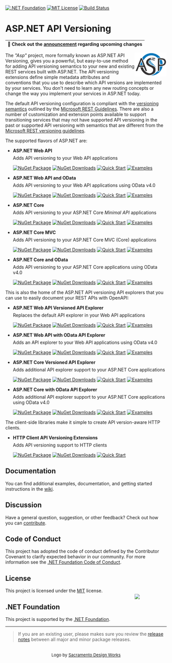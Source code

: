 [![.NET Foundation](https://img.shields.io/badge/.NET%20Foundation-blueviolet.svg)](https://dotnetfoundation.org/projects/aspnet-api-versioning)
[![MIT License](https://img.shields.io/github/license/dotnet/aspnet-api-versioning?color=%230b0&style=flat-square)](https://github.com/dotnet/aspnet-api-versioning/blob/main/LICENSE.txt)
[![Build Status](https://dev.azure.com/aspnet-api-versioning/build/_apis/build/status/dotnet.aspnet-api-versioning?branchName=main)](https://dev.azure.com/aspnet-api-versioning/build/_build?definitionId=1)

# ASP.NET API Versioning

| :mega: Check out the [announcement](../../discussions/807) regarding upcoming changes |
|-|

<style>
 div.bullet {
   margin:-8px 0px 8px 0px
 }
</style>
<img align="right" width="100px" src="logo.svg" />

The _"Asp"_ project, more formally known as ASP.NET API Versioning, gives you a powerful, but easy-to-use method for
adding API versioning semantics to your new and existing REST services built with ASP.NET. The API versioning extensions
define simple metadata attributes and conventions that you use to describe which API versions are implemented by your
services. You don't need to learn any new routing concepts or change the way you implement your services in ASP.NET today.

The default API versioning configuration is compliant with the
[versioning semantics](https://github.com/Microsoft/api-guidelines/blob/master/Guidelines.md#12-versioning)
outlined by the [Microsoft REST Guidelines](https://github.com/Microsoft/api-guidelines). There are also a number
of customization and extension points available to support transitioning services that may not have supported API
versioning in the past or supported API versioning with semantics that are different from the
[Microsoft REST versioning guidelines](https://github.com/Microsoft/api-guidelines/blob/master/Guidelines.md#12-versioning).

The supported flavors of ASP.NET are:

* **ASP.NET Web API**
  <div class="bullet">Adds API versioning to your Web API applications</div>

  [![NuGet Package](https://img.shields.io/nuget/v/Asp.Versioning.WebApi.svg)](https://www.nuget.org/packages/Asp.Versioning.WebApi)
  [![NuGet Downloads](https://img.shields.io/nuget/dt/Asp.Versioning.WebApi.svg?color=green)](https://www.nuget.org/packages/Asp.Versioning.WebApi)
  [![Quick Start](https://img.shields.io/badge/quick-start-9B6CD1)](../../wiki/New-Services-Quick-Start#aspnet-web-api)
  [![Examples](https://img.shields.io/badge/example-code-2B91AF)](../../tree/main/examples/AspNet/WebApi)

* **ASP.NET Web API and OData**
  <div class="bullet">Adds API versioning to your Web API applications using OData v4.0</div>

  [![NuGet Package](https://img.shields.io/nuget/v/Asp.Versioning.WebApi.OData.svg)](https://www.nuget.org/packages/Asp.Versioning.WebApi.OData)
  [![NuGet Downloads](https://img.shields.io/nuget/dt/Asp.Versioning.WebApi.OData.svg?color=green)](https://www.nuget.org/packages/Asp.Versioning.WebApi.OData)
  [![Quick Start](https://img.shields.io/badge/quick-start-9B6CD1)](../../wiki/New-Services-Quick-Start#aspnet-web-api-with-odata-v40)
  [![Examples](https://img.shields.io/badge/example-code-2B91AF)](../../tree/main/examples/AspNet/OData)

* **ASP.NET Core**
  <div class="bullet">Adds API versioning to your ASP.NET Core <i>Minimal API</i> applications</div>

  [![NuGet Package](https://img.shields.io/nuget/v/Asp.Versioning.Http.Versioning.svg)](https://www.nuget.org/packages/Asp.Versioning.Http.Versioning)
  [![NuGet Downloads](https://img.shields.io/nuget/dt/Asp.Versioning.Http.svg?color=green)](https://www.nuget.org/packages/Asp.Versioning.Http.Versioning)
  [![Quick Start](https://img.shields.io/badge/quick-start-9B6CD1)](../../wiki/New-Services-Quick-Start#aspnet-core)
  [![Examples](https://img.shields.io/badge/example-code-2B91AF)](../../tree/main/examples/AspNetCore/WebApi)

* **ASP.NET Core MVC**
  <div class="bullet">Adds API versioning to your ASP.NET Core MVC (Core) applications</div>

  [![NuGet Package](https://img.shields.io/nuget/v/Asp.Versioning.Mvc.svg)](https://www.nuget.org/packages/Asp.Versioning.Mvc)
  [![NuGet Downloads](https://img.shields.io/nuget/dt/Asp.Versioning.Mvc.svg?color=green)](https://www.nuget.org/packages/Asp.Versioning.Mvc)
  [![Quick Start](https://img.shields.io/badge/quick-start-9B6CD1)](../../wiki/New-Services-Quick-Start#aspnet-core)
  [![Examples](https://img.shields.io/badge/example-code-2B91AF)](../../tree/main/examples/AspNetCore/WebApi)
  
* **ASP.NET Core and OData**
  <div class="bullet">Adds API versioning to your ASP.NET Core applications using OData v4.0</div>

  [![NuGet Package](https://img.shields.io/nuget/v/Asp.Versioning.OData.svg)](https://www.nuget.org/packages/Asp.Versioning.OData)
  [![NuGet Downloads](https://img.shields.io/nuget/dt/Asp.Versioning.OData.svg?color=green)](https://www.nuget.org/packages/Asp.Versioning.OData)
  [![Quick Start](https://img.shields.io/badge/quick-start-9B6CD1)](../../wiki/New-Services-Quick-Start#aspnet-core-with-odata-v40)
  [![Examples](https://img.shields.io/badge/example-code-2B91AF)](../../tree/main/examples/AspNetCore/OData)

This is also the home of the ASP.NET API versioning API explorers that you can use to easily document your REST APIs with OpenAPI:

* **ASP.NET Web API Versioned API Explorer**
  <div class="bullet">Replaces the default API explorer in your Web API applications</div>

  [![NuGet Package](https://img.shields.io/nuget/v/Asp.Versioning.WebApi.ApiExplorer.svg)](https://www.nuget.org/packages/Asp.Versioning.WebApi.ApiExplorer)
  [![NuGet Downloads](https://img.shields.io/nuget/dt/Asp.Versioning.WebApi.ApiExplorer.svg?color=green)](https://www.nuget.org/packages/Asp.Versioning.WebApi.ApiExplorer)
  [![Quick Start](https://img.shields.io/badge/quick-start-9B6CD1)](../../wiki/API-Documentation#aspnet-web-api)
  [![Examples](https://img.shields.io/badge/example-code-2B91AF)](../../tree/main/examples/AspNet/WebApi/OpenApiWebApiSample)

* **ASP.NET Web API with OData API Explorer**
  <div class="bullet">Adds an API explorer to your Web API applications using OData v4.0</div>

  [![NuGet Package](https://img.shields.io/nuget/v/Asp.Versioning.WebApi.OData.ApiExplorer.svg)](https://www.nuget.org/packages/Asp.Versioning.WebApi.OData.ApiExplorer)
  [![NuGet Downloads](https://img.shields.io/nuget/dt/Asp.Versioning.WebApi.OData.ApiExplorer.svg?color=green)](https://www.nuget.org/packages/Asp.Versioning.WebApi.OData.ApiExplorer)
  [![Quick Start](https://img.shields.io/badge/quick-start-9B6CD1)](../../wiki/API-Documentation#aspnet-web-api-with-odata)
  [![Examples](https://img.shields.io/badge/example-code-2B91AF)](../../tree/main/examples/AspNet/OData/OpenApiODataWebApiSample)

* **ASP.NET Core Versioned API Explorer**
  <div class="bullet">Adds additional API explorer support to your ASP.NET Core applications</div>

  [![NuGet Package](https://img.shields.io/nuget/v/Asp.Versioning.Mvc.ApiExplorer.svg)](https://www.nuget.org/packages/Asp.Versioning.Mvc.ApiExplorer)
  [![NuGet Downloads](https://img.shields.io/nuget/dt/Asp.Versioning.Mvc.ApiExplorer.svg?color=green)](https://www.nuget.org/packages/Asp.Versioning.Mvc.ApiExplorer)
  [![Quick Start](https://img.shields.io/badge/quick-start-9B6CD1)](../../wiki/API-Documentation#aspnet-core)
  [![Examples](https://img.shields.io/badge/example-code-2B91AF)](../../tree/main/examples/AspNetCore/WebApi/OpenApiSample)

* **ASP.NET Core with OData API Explorer**
  <div class="bullet">Adds additional API explorer support to your ASP.NET Core applications using OData v4.0</div>

  [![NuGet Package](https://img.shields.io/nuget/v/Asp.Versioning.OData.ApiExplorer.svg)](https://www.nuget.org/packages/Asp.Versioning.OData.ApiExplorer)
  [![NuGet Downloads](https://img.shields.io/nuget/dt/Asp.Versioning.OData.ApiExplorer.svg?color=green)](https://www.nuget.org/packages/Asp.Versioning.OData.ApiExplorer)
  [![Quick Start](https://img.shields.io/badge/quick-start-9B6CD1)](../../wiki/API-Documentation#aspnet-core-with-odata)
  [![Examples](https://img.shields.io/badge/example-code-2B91AF)](../../tree/main/examples/AspNetCore/OData/OpenApiODataSample)

The client-side libraries make it simple to create API version-aware HTTP clients.

* **HTTP Client API Versioning Extensions**
  <div class="bullet">Adds API versioning support to HTTP clients</div>

  [![NuGet Package](https://img.shields.io/nuget/v/Asp.Versioning.Http.Client.svg)](https://www.nuget.org/packages/Asp.Versioning.Http.Client)
  [![NuGet Downloads](https://img.shields.io/nuget/dt/Asp.Versioning.Http.Client.svg?color=green)](https://www.nuget.org/packages/Asp.Versioning.Http.Client)
  [![Quick Start](https://img.shields.io/badge/quick-start-9B6CD1)](../../wiki/API-Documentation#http-client)

## Documentation

You can find additional examples, documentation, and getting started instructions in the [wiki](../../wiki).

## Discussion

Have a general question, suggestion, or other feedback? Check out how you can [contribute](docs/CONTRIBUTING.md).

## Code of Conduct

This project has adopted the code of conduct defined by the Contributor Covenant to clarify expected behavior in our community.
For more information see the [.NET Foundation Code of Conduct](https://dotnetfoundation.org/code-of-conduct).

## License

This project is licensed under the [MIT](LICENSE.TXT) license.

## .NET Foundation

[<img align="right" width="100px" style="margin:-70px 0px 0px 0px" src="https://dotnetfoundation.org/img/logo_v4.svg" />](https://dotnetfoundation.org/projects/aspnet-api-versioning)
This project is supported by the [.NET Foundation](https://dotnetfoundation.org).

----
> If you are an existing user, please makes sure you review the [release notes](../../releases) between all major and minor package releases.

<footer style="text-align:center;margin-top:32px;font-size:small">Logo by <a href="https://sacramento-design.com" target="_blank">Sacramento Design Works</a></footer>